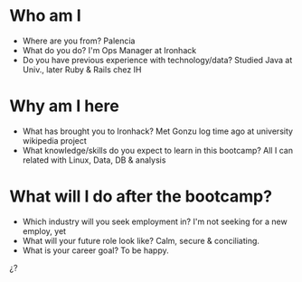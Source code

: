 # Who am I

* Where are you from? Palencia
* What do you do? I'm Ops Manager at Ironhack
* Do you have previous experience with technology/data? Studied Java at Univ., later Ruby & Rails chez IH

# Why am I here

* What has brought you to Ironhack? Met Gonzu log time ago at university wikipedia project
* What knowledge/skills do you expect to learn in this bootcamp? All I can related with Linux, Data, DB & analysis

# What will I do after the bootcamp?

* Which industry will you seek employment in? I'm not seeking for a new employ, yet
* What will your future role look like? Calm, secure & conciliating.
* What is your career goal? To be happy.

¿?
